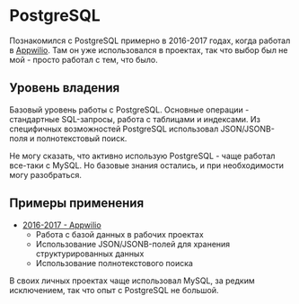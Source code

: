 # PostgreSQL

Познакомился с PostgreSQL примерно в 2016-2017 годах, когда работал в [Appwilio](../../experience/work/dev/2016-2017%20-%20Appwilio.md). Там он уже использовался в проектах, так что выбор был не мой - просто работал с тем, что было.

## Уровень владения

Базовый уровень работы с PostgreSQL. Основные операции - стандартные SQL-запросы, работа с таблицами и индексами. Из специфичных возможностей PostgreSQL использовал JSON/JSONB-поля и полнотекстовый поиск.

Не могу сказать, что активно использую PostgreSQL - чаще работал все-таки с MySQL. Но базовые знания остались, и при необходимости могу разобраться.

## Примеры применения

- [2016-2017 - Appwilio](../../experience/work/dev/2016-2017%20-%20Appwilio.md)
  - Работа с базой данных в рабочих проектах
  - Использование JSON/JSONB-полей для хранения структурированных данных
  - Использование полнотекстового поиска

В своих личных проектах чаще использовал MySQL, за редким исключением, так что опыт с PostgreSQL не большой.
